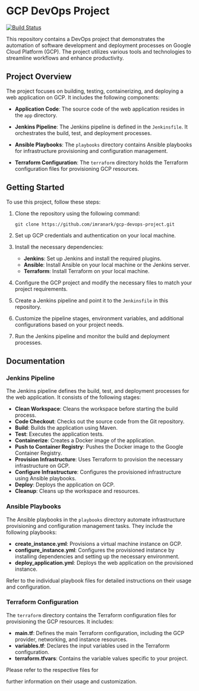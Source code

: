 # GCP DevOps Project

[![Build Status](https://img.shields.io/github/workflow/status/imranark/gcp-devops-project/Build%20and%20Test)](https://github.com/imranark/gcp-devops-project/actions)

This repository contains a DevOps project that demonstrates the automation of software development and deployment processes on Google Cloud Platform (GCP). The project utilizes various tools and technologies to streamline workflows and enhance productivity.

## Project Overview

The project focuses on building, testing, containerizing, and deploying a web application on GCP. It includes the following components:

- **Application Code**: The source code of the web application resides in the `app` directory.

- **Jenkins Pipeline**: The Jenkins pipeline is defined in the `Jenkinsfile`. It orchestrates the build, test, and deployment processes.

- **Ansible Playbooks**: The `playbooks` directory contains Ansible playbooks for infrastructure provisioning and configuration management.

- **Terraform Configuration**: The `terraform` directory holds the Terraform configuration files for provisioning GCP resources.

## Getting Started

To use this project, follow these steps:

1. Clone the repository using the following command:
   ```
   git clone https://github.com/imranark/gcp-devops-project.git
   ```

2. Set up GCP credentials and authentication on your local machine.

3. Install the necessary dependencies:

   - **Jenkins**: Set up Jenkins and install the required plugins.
   - **Ansible**: Install Ansible on your local machine or the Jenkins server.
   - **Terraform**: Install Terraform on your local machine.

4. Configure the GCP project and modify the necessary files to match your project requirements.

5. Create a Jenkins pipeline and point it to the `Jenkinsfile` in this repository.

6. Customize the pipeline stages, environment variables, and additional configurations based on your project needs.

7. Run the Jenkins pipeline and monitor the build and deployment processes.

## Documentation

### Jenkins Pipeline

The Jenkins pipeline defines the build, test, and deployment processes for the web application. It consists of the following stages:

- **Clean Workspace**: Cleans the workspace before starting the build process.
- **Code Checkout**: Checks out the source code from the Git repository.
- **Build**: Builds the application using Maven.
- **Test**: Executes the application tests.
- **Containerize**: Creates a Docker image of the application.
- **Push to Container Registry**: Pushes the Docker image to the Google Container Registry.
- **Provision Infrastructure**: Uses Terraform to provision the necessary infrastructure on GCP.
- **Configure Infrastructure**: Configures the provisioned infrastructure using Ansible playbooks.
- **Deploy**: Deploys the application on GCP.
- **Cleanup**: Cleans up the workspace and resources.

### Ansible Playbooks

The Ansible playbooks in the `playbooks` directory automate infrastructure provisioning and configuration management tasks. They include the following playbooks:

- **create_instance.yml**: Provisions a virtual machine instance on GCP.
- **configure_instance.yml**: Configures the provisioned instance by installing dependencies and setting up the necessary environment.
- **deploy_application.yml**: Deploys the web application on the provisioned instance.

Refer to the individual playbook files for detailed instructions on their usage and configuration.

### Terraform Configuration

The `terraform` directory contains the Terraform configuration files for provisioning the GCP resources. It includes:

- **main.tf**: Defines the main Terraform configuration, including the GCP provider, networking, and instance resources.
- **variables.tf**: Declares the input variables used in the Terraform configuration.
- **terraform.tfvars**: Contains the variable values specific to your project.

Please refer to the respective files for

 further information on their usage and customization.
